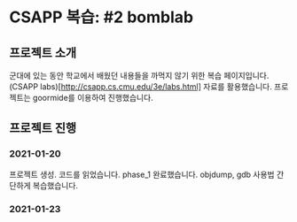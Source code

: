 # CSAPP 복습: #2 bomblab

## 프로젝트 소개
군대에 있는 동안 학교에서 배웠던 내용들을 까먹지 않기 위한 복습 페이지입니다.
(CSAPP labs)[http://csapp.cs.cmu.edu/3e/labs.html] 자료를 활용했습니다.
프로젝트는 goormide를 이용하여 진행했습니다.

## 프로젝트 진행
### 2021-01-20
프로젝트 생성. 코드를 읽었습니다.
phase_1 완료했습니다.
objdump, gdb 사용법 간단하게 복습했습니다.
### 2021-01-23

